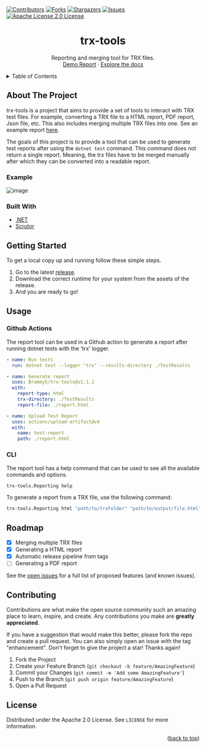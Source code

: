 <div id="top"></div>

<!-- Readme template from https://github.com/othneildrew/Best-README-Template -->

<!-- PROJECT SHIELDS -->
<!--
*** I'm using markdown "reference style" links for readability.
*** Reference links are enclosed in brackets [ ] instead of parentheses ( ).
*** See the bottom of this document for the declaration of the reference variables
*** for contributors-url, forks-url, etc. This is an optional, concise syntax you may use.
*** https://www.markdownguide.org/basic-syntax/#reference-style-links
-->

[![Contributors][contributors-shield]][contributors-url]
[![Forks][forks-shield]][forks-url]
[![Stargazers][stars-shield]][stars-url]
[![Issues][issues-shield]][issues-url]
[![Apache License 2.0 License][license-shield]][license-url]



<div align="center">

<h1 align="center">trx-tools</h3>

  <p align="center">
    Reporting and merging tool for TRX files.
    <br />
    <a href="https://trx-tools.brammys.com">Demo Report</a>
    ·
    <a href="https://github.com/BrammyS/trx-tools/wiki">Explore the docs</a>
  </p>
</div>



<!-- TABLE OF CONTENTS -->
<details>
  <summary>Table of Contents</summary>
  <ol>
    <li>
      <a href="#about-the-project">About The Project</a>
      <ul>
        <li><a href="#example">Example</a></li>
        <li><a href="#built-with">Built With</a></li>
      </ul>
    </li>
    <li>
      <a href="#getting-started">Getting Started</a>
      <ul>
        <li><a href="#prerequisites">Prerequisites</a></li>
        <li><a href="#installation">Installation</a></li>
      </ul>
    </li>
    <li><a href="#usage">Usage</a></li>
    <li><a href="#roadmap">Roadmap</a></li>
    <li><a href="#contributing">Contributing</a></li>
    <li><a href="#license">License</a></li>
  </ol>
</details>



<!-- ABOUT THE PROJECT -->
## About The Project

trx-tools is a project that aims to provide a set of tools to interact with TRX test files. For example, converting a TRX file to a HTML report, PDF report, Json file, etc. This also includes merging multiple TRX files into one.
See an example report [here](https://trx-tools.brammys.com).

The goals of this project is to provide a tool that can be used to generate test reports after using the `dotnet test` command. This command does not return a single report. Meaning, the trx files have to be merged manually after which they can be converted into a readable report.

### Example
![image](https://github.com/user-attachments/assets/b0a2246b-4071-4657-bdd3-a6d265b3bc5b)


### Built With

* [.NET](https://dotnet.microsoft.com/en-us/)
* [Scrutor](https://github.com/khellang/Scrutor)



<!-- GETTING STARTED -->
## Getting Started

To get a local copy up and running follow these simple steps.
1. Go to the latest [release](https://github.com/BrammyS/trx-tools/releases).
2. Download the correct runtime for your system from the assets of the release.
3. And you are ready to go! 


<!-- USAGE EXAMPLES -->
## Usage

### Github Actions
The report tool can be used in a Github action to generate a report after running dotnet tests with the 'trx' logger.
```yml
- name: Run tests
  run: dotnet test --logger "trx" --results-directory ./TestResults

- name: Generate report
  uses: BrammyS/trx-tools@v1.1.1
  with:
    report-type: html
    trx-directory: ./TestResults
    report-file: ./report.html

- name: Upload Test Report
  uses: actions/upload-artifact@v4
  with:
    name: test-report
    path: ./report.html
```
### CLI
The report tool has a help command that can be used to see all the available commands and options. 
```sh
trx-tools.Reporting help
```

To generate a report from a TRX file, use the following command:
```sh
trx-tools.Reporting html "path/to/trxFolder" "path/to/output/file.html"
```


<!-- ROADMAP -->
## Roadmap

- [x] Merging multiple TRX files
- [x] Generating a HTML report
- [x] Automatic release pipeline from tags
- [ ] Generating a PDF report

See the [open issues](https://github.com/BrammyS/trx-tools/issues) for a full list of proposed features (and known issues).




<!-- CONTRIBUTING -->
## Contributing

Contributions are what make the open source community such an amazing place to learn, inspire, and create. Any contributions you make are **greatly appreciated**.

If you have a suggestion that would make this better, please fork the repo and create a pull request. You can also simply open an issue with the tag "enhancement".
Don't forget to give the project a star! Thanks again!

1. Fork the Project
2. Create your Feature Branch (`git checkout -b feature/AmazingFeature`)
3. Commit your Changes (`git commit -m 'Add some AmazingFeature'`)
4. Push to the Branch (`git push origin feature/AmazingFeature`)
5. Open a Pull Request




<!-- LICENSE -->
## License

Distributed under the Apache 2.0 License. See `LICENSE` for more information.


<p align="right">(<a href="#top">back to top</a>)</p>



<!-- MARKDOWN LINKS & IMAGES -->
<!-- https://www.markdownguide.org/basic-syntax/#reference-style-links -->
[contributors-shield]: https://img.shields.io/github/contributors/BrammyS/trx-tools.svg?style=for-the-badge
[contributors-url]: https://github.com/BrammyS/trx-tools/graphs/contributors
[forks-shield]: https://img.shields.io/github/forks/BrammyS/trx-tools.svg?style=for-the-badge
[forks-url]: https://github.com/BrammyS/trx-tools/network/members
[stars-shield]: https://img.shields.io/github/stars/BrammyS/trx-tools.svg?style=for-the-badge
[stars-url]: https://github.com/BrammyS/trx-tools/stargazers
[issues-shield]: https://img.shields.io/github/issues/BrammyS/trx-tools.svg?style=for-the-badge
[issues-url]: https://github.com/BrammyS/trx-tools/issues
[license-shield]: https://img.shields.io/github/license/BrammyS/trx-tools.svg?style=for-the-badge
[license-url]: https://github.com/BrammyS/trx-tools/blob/master/LICENSE
